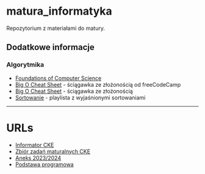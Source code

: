 # matura_informatyka

Repozytorium z materiałami do matury.

## Dodatkowe informacje

### Algorytmika

- [Foundations of Computer Science](https://www.teach.cs.toronto.edu/~csc110y/fall/notes/)
- [Big O Cheat Sheet](https://www.freecodecamp.org/news/big-o-cheat-sheet-time-complexity-chart/) - ściągawka ze złożonością od freeCodeCamp
- [Big O Cheat Sheet](https://www.bigocheatsheet.com/) - ściągawka ze złożonością
- [Sortowanie](https://www.youtube.com/watch?v=uySyv8St9aw&list=PL6aekdNhY7DAK6UraEDhxhMng89wrO9y9) - playlista z wyjaśnionymi sortowaniami

---

# URLs

- [Informator CKE](https://cke.gov.pl/images/_EGZAMIN_MATURALNY_OD_2023/Informatory/Informator_EM2023_informatyka.pdf)
- [Zbiór zadań maturalnych CKE](https://cke.gov.pl/images/_EGZAMIN_MATURALNY_OD_2015/Materialy/Zbiory_zadan/Matura_Zbi%C3%B3r_zada%C5%84_Informatyka.pdf)
- [Aneks 2023/2024](https://cke.gov.pl/images/_EGZAMIN_MATURALNY_OD_2023/Informatory/2023/Aneks_2023_2024_informatyka_EM_F23.pdf)
- [Podstawa programowa](https://pastebin.com/ZupJDfFt)
